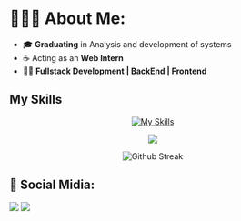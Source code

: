 <h1>👩🏽‍💻 About Me: </h1>

- 🎓 <strong>Graduating</strong> in Analysis and development of systems 
- ☕ Acting as an <strong>Web Intern</strong>
- 👩‍💻 <strong>Fullstack Development | BackEnd | Frontend</strong>

<h2> My Skills </h2>

<div align="center">
  
  [![My Skills](https://skillicons.dev/icons?i=java,spring,html,css,nodejs,tailwind,react,php,laravel,docker)](https://skillicons.dev)
  
</div>

<div align="center">  

<img
  src="https://github-readme-stats.vercel.app/api/top-langs/?username=JPonchiroli&layout=compact&hide_border=true&title_color=B253FF&text_color=c9d1d9&bg_color=0d1117"
/>

<img
  src="https://github-readme-streak-stats.herokuapp.com/?user=JPonchiroli&hide_border=true&background=0D1117&ring=B253FF&fire=B253FF&currStreakLabel=B253FF&currStreakNum=FFF&sideNums=c9d1d9&sideLabels=c9d1d9&dates=c9d1d9"
  alt="Github Streak"
/>

</div>


<div><h2>📱 Social Midia: </h2>
  <a href="https://www.linkedin.com/in/jo%C3%A3oponchiroli/" target="_blank"><img src="https://img.shields.io/badge/-LinkedIn-%230077B5?style=for-the-badge&logo=devbox&logoColor=white" target="_blank"></a>
  <a href = "mailto:contato.joaopedroponqueroli@gmail.com"><img src="https://img.shields.io/badge/-Gmail-%23333?style=for-the-badge&logo=gmail&logoColor=white" target="_blank"></a>
</div>